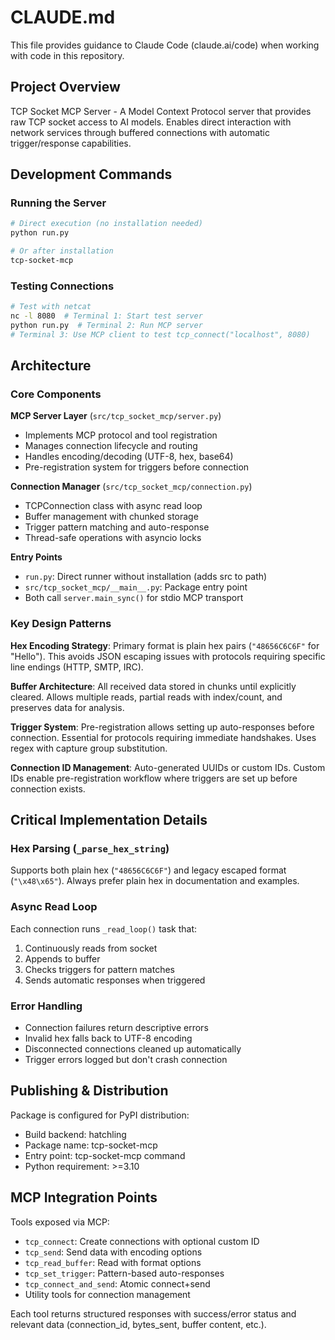 # CLAUDE.md

This file provides guidance to Claude Code (claude.ai/code) when working with code in this repository.

## Project Overview

TCP Socket MCP Server - A Model Context Protocol server that provides raw TCP socket access to AI models. Enables direct interaction with network services through buffered connections with automatic trigger/response capabilities.

## Development Commands

### Running the Server
```bash
# Direct execution (no installation needed)
python run.py

# Or after installation
tcp-socket-mcp
```

### Testing Connections
```bash
# Test with netcat
nc -l 8080  # Terminal 1: Start test server
python run.py  # Terminal 2: Run MCP server
# Terminal 3: Use MCP client to test tcp_connect("localhost", 8080)
```

## Architecture

### Core Components

**MCP Server Layer** (`src/tcp_socket_mcp/server.py`)
- Implements MCP protocol and tool registration
- Manages connection lifecycle and routing
- Handles encoding/decoding (UTF-8, hex, base64)
- Pre-registration system for triggers before connection

**Connection Manager** (`src/tcp_socket_mcp/connection.py`)
- TCPConnection class with async read loop
- Buffer management with chunked storage
- Trigger pattern matching and auto-response
- Thread-safe operations with asyncio locks

**Entry Points**
- `run.py`: Direct runner without installation (adds src to path)
- `src/tcp_socket_mcp/__main__.py`: Package entry point
- Both call `server.main_sync()` for stdio MCP transport

### Key Design Patterns

**Hex Encoding Strategy**: Primary format is plain hex pairs (`"48656C6C6F"` for "Hello"). This avoids JSON escaping issues with protocols requiring specific line endings (HTTP, SMTP, IRC).

**Buffer Architecture**: All received data stored in chunks until explicitly cleared. Allows multiple reads, partial reads with index/count, and preserves data for analysis.

**Trigger System**: Pre-registration allows setting up auto-responses before connection. Essential for protocols requiring immediate handshakes. Uses regex with capture group substitution.

**Connection ID Management**: Auto-generated UUIDs or custom IDs. Custom IDs enable pre-registration workflow where triggers are set up before connection exists.

## Critical Implementation Details

### Hex Parsing (`_parse_hex_string`)
Supports both plain hex (`"48656C6C6F"`) and legacy escaped format (`"\x48\x65"`). Always prefer plain hex in documentation and examples.

### Async Read Loop
Each connection runs `_read_loop()` task that:
1. Continuously reads from socket
2. Appends to buffer
3. Checks triggers for pattern matches
4. Sends automatic responses when triggered

### Error Handling
- Connection failures return descriptive errors
- Invalid hex falls back to UTF-8 encoding
- Disconnected connections cleaned up automatically
- Trigger errors logged but don't crash connection

## Publishing & Distribution

Package is configured for PyPI distribution:
- Build backend: hatchling
- Package name: tcp-socket-mcp
- Entry point: tcp-socket-mcp command
- Python requirement: >=3.10

## MCP Integration Points

Tools exposed via MCP:
- `tcp_connect`: Create connections with optional custom ID
- `tcp_send`: Send data with encoding options
- `tcp_read_buffer`: Read with format options
- `tcp_set_trigger`: Pattern-based auto-responses
- `tcp_connect_and_send`: Atomic connect+send
- Utility tools for connection management

Each tool returns structured responses with success/error status and relevant data (connection_id, bytes_sent, buffer content, etc.).